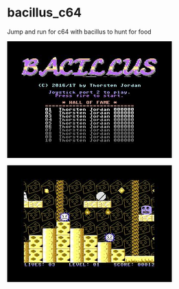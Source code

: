 # bacillus_c64
Jump and run for c64 with bacillus to hunt for food

![ScreenShot](screenshots/mainmenu.jpg)

![ScreenShot](screenshots/level1.jpg)

